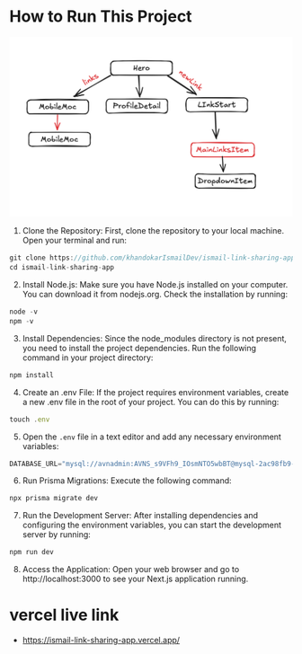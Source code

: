 # How to Run This Project

![Structure](./structure.png)

1. Clone the Repository: First, clone the repository to your local machine. Open your terminal and run:
```js
git clone https://github.com/khandokarIsmailDev/ismail-link-sharing-app.git
cd ismail-link-sharing-app
```

2. Install Node.js: Make sure you have Node.js installed on your computer. You can download it from nodejs.org. Check the installation by running:
```js
node -v
npm -v
```

3. Install Dependencies: Since the node_modules directory is not present, you need to install the project dependencies. Run the following command in your project directory:
```js
npm install
```

4. Create an .env File: If the project requires environment variables, create a new .env file in the root of your project. You can do this by running:
```js
touch .env
```

5. Open the `.env` file in a text editor and add any necessary environment variables:
```js
DATABASE_URL="mysql://avnadmin:AVNS_s9VFh9_IOsmNTO5wbBT@mysql-2ac98fb9-kawsar111ws-55c4.l.aivencloud.com:22026/defaultdb?ssl-mode=REQUIRED"
```

6. Run Prisma Migrations: Execute the following command:

```js
npx prisma migrate dev
```


7. Run the Development Server: After installing dependencies and configuring the environment variables, you can start the development server by running:
```js
npm run dev
```

8. Access the Application: Open your web browser and go to http://localhost:3000 to see your Next.js application running.


# vercel live link 
- https://ismail-link-sharing-app.vercel.app/

